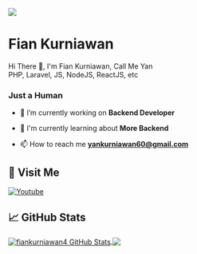 ![](https://komarev.com/ghpvc/?username=fiankurniawan4&label=PROFILE+VIEWS)
# Fian Kurniawan
Hi There 👋, I'm Fian Kurniawan, Call Me Yan
<br>
PHP, Laravel, JS, NodeJS, ReactJS, etc
<br>
<h3>Just a Human</h3>

- 🔭 I’m currently working on **Backend Developer**

- 📄 I'm currently learning about **More Backend**

- 📫 How to reach me **yankurniawan60@gmail.com**

## 🚶 Visit Me
[![Youtube](https://img.shields.io/badge/Youtube-FF0014?style=for-the-badge&logo=youtube&logoColor=white)](https://youtube.com/channel/UCL_jlZHYd4YOIS0uXkKVahg)
## &#x1f4c8; GitHub Stats
<a href="https://github.com/fiankurniawan4">
  <img align="center" src="https://github-readme-stats.vercel.app/api?username=fiankurniawan4&count_private=true&show_icons=true&hide_border=false&custom_title=fiankurniawan4%20Github%20Stats&include_all_commits=true&hide=issues&theme=tokyonight" alt="fiankurniawan4 GitHub Stats" />
</a>
<a href="https://github.com/fiankurniawan4">
  <img align="center" src="https://github-readme-stats.vercel.app/api/top-langs/?username=fiankurniawan4&layout=compact&hide_border=false&theme=tokyonight" />
</a>
